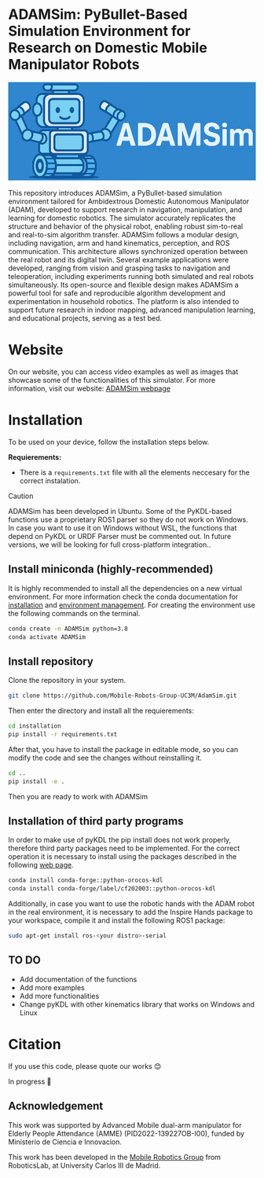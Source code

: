 # **ADAMSim: PyBullet-Based Simulation Environment for Research on Domestic Mobile Manipulator Robots**

<p align="center">
  <a href="https://mobile-robots-group-uc3m.github.io/AdamSim/">
    <img src="installation/Images/LogoADAMSim.png" height="200"/>
  </a>
</p>

This repository introduces ADAMSim, a PyBullet-based simulation environment tailored for Ambidextrous Domestic Autonomous Manipulator (ADAM), developed to support research in navigation, manipulation, and learning for domestic robotics. The simulator accurately replicates the structure and behavior of the physical robot, enabling robust sim-to-real and real-to-sim algorithm transfer. ADAMSim follows a modular design, including navigation, arm and hand kinematics, perception, and ROS communication. This architecture allows synchronized operation between the real robot and its digital twin. Several example applications were developed, ranging from vision and grasping tasks to navigation and teleoperation, including experiments running both simulated and real robots simultaneously. Its open-source and flexible design makes ADAMSim a powerful tool for safe and reproducible algorithm development and experimentation in household robotics. The platform is also intended to support future research in indoor mapping, advanced manipulation learning, and educational projects, serving as a test bed.

# Website
On our website, you can access video examples as well as images that showcase some of the functionalities of this simulator.
For more information, visit our website: [ADAMSim webpage](https://mobile-robots-group-uc3m.github.io/AdamSim/)
# Installation
To be used on your device, follow the installation steps below.

**Requierements:**
- There is a `requirements.txt` file with all the elements neccesary for the correct instalation.

> [!CAUTION]  
> ADAMSim has been developed in Ubuntu. Some of the PyKDL-based functions use a proprietary ROS1 parser so they do not work on Windows. In case you want to use it on Windows without WSL, the functions that depend on PyKDL or URDF Parser must be commented out. In future versions, we will be looking for full cross-platform integration..


## Install miniconda (highly-recommended)
It is highly recommended to install all the dependencies on a new virtual environment. For more information check the conda documentation for [installation](https://conda.io/projects/conda/en/latest/user-guide/install/index.html) and [environment management](https://conda.io/projects/conda/en/latest/user-guide/tasks/manage-environments.html). For creating the environment use the following commands on the terminal.

```bash
conda create -n ADAMSim python=3.8
conda activate ADAMSim
```

## Install repository
Clone the repository in your system.
```bash
git clone https://github.com/Mobile-Robots-Group-UC3M/AdamSim.git
```
Then enter the directory and install all the requierements:
```bash
cd installation
pip install -r requirements.txt
```
After that, you have to install the package in editable mode, so you can modify the code and see the changes without reinstalling it.
```bash
cd ..
pip install -e .
```
Then you are ready to work with ADAMSim 



## **Installation of third party programs**
In order to make use of pyKDL the pip install does not work properly, therefore third party packages need to be implemented. For the correct operation it is necessary to install using the packages described in the following [web page](https://anaconda.org/conda-forge/python-orocos-kdl).

```bash
conda install conda-forge::python-orocos-kdl
conda install conda-forge/label/cf202003::python-orocos-kdl
```

Additionally, in case you want to use the robotic hands with the ADAM robot in the real environment, it is necessary to add the Inspire Hands package to your workspace, compile it and install the following ROS1 package:

```bash
sudo apt-get install ros-<your distro>-serial
```
## **TO DO**
* Add documentation of the functions
* Add more examples
* Add more functionalities
* Change pyKDL with other kinematics library that works on Windows and Linux

# Citation
If you use this code, please quote our works :blush:

In progress :construction_worker:

## Acknowledgement
This work was supported by Advanced Mobile dual-arm manipulator for Elderly People Attendance (AMME) (PID2022-139227OB-I00), funded by Ministerio de Ciencia e Innovacion.

This work has been developed in the [Mobile Robotics Group](https://github.com/Mobile-Robots-Group-UC3M) from RoboticsLab, at University Carlos III de Madrid.
